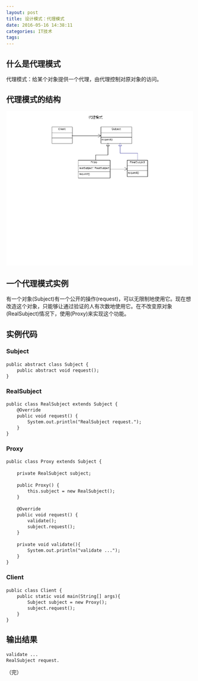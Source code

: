 ```yaml
---
layout: post
title: 设计模式：代理模式
date: 2016-05-16 14:38:11
categories: IT技术
tags:
---
```


## 什么是代理模式

代理模式：给某个对象提供一个代理，由代理控制对原对象的访问。

## 代理模式的结构

![](/assets/20160516/proxy.png)

## 一个代理模式实例

有一个对象(Subject)有一个公开的操作(request)，可以无限制地使用它。现在想改造这个对象，只能够让通过验证的人有次数地使用它。在不改变原对象(RealSubject)情况下，使用(Proxy)来实现这个功能。

## 实例代码

### Subject
```
public abstract class Subject {
    public abstract void request();
}
```

### RealSubject
```
public class RealSubject extends Subject {
    @Override
    public void request() {
        System.out.println("RealSubject request.");
    }
}
```

### Proxy
```
public class Proxy extends Subject {

    private RealSubject subject;

    public Proxy() {
        this.subject = new RealSubject();
    }

    @Override
    public void request() {
        validate();
        subject.request();
    }

    private void validate(){
        System.out.println("validate ...");
    }
}
```

### Client
```
public class Client {
    public static void main(String[] args){
        Subject subject = new Proxy();
        subject.request();
    }
}
```

## 输出结果

```
validate ...
RealSubject request.
```

（完）
